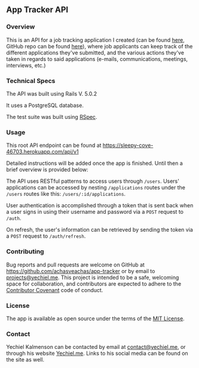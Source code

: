 ## App Tracker API

### Overview

This is an API for a job tracking application I created (can be found [here](https://app-tracker-react.herokuapp.com/), GitHub repo can be found [here](https://github.com/achasveachas/app-tracker-react)), where job applicants can keep track of the different applications they've submitted, and the various actions they've taken in regards to said applications (e-mails, communications, meetings, interviews, etc.)

### Technical Specs

The API was built using Rails V. 5.0.2

It uses a PostgreSQL database.

The test suite was built using [RSpec](http://rspec.info/about/).

### Usage

This root API endpoint can be found at https://sleepy-cove-46703.herokuapp.com/api/v1

Detailed instructions will be added once the app is finished. Until then a brief overview is provided below:

The API uses RESTful patterns to access users through `/users`. Users' applications can be accessed by nesting `/applications` routes under the `/users` routes like this: `/users/:id/applications`.

User authentication is accomplished through a token that is sent back when a user signs in using their username and password via a `POST` request to `/auth`.

On refresh, the user's information can be retrieved by sending the token via a `POST` request to `/auth/refresh`.

### Contributing

Bug reports and pull requests are welcome on GitHub at https://github.com/achasveachas/app-tracker or by email to [projects@yechiel.me](mailto:projects@yechiel.me). This project is intended to be a safe, welcoming space for collaboration, and contributors are expected to adhere to the [Contributor Covenant](http://contributor-covenant.org) code of conduct.

### License

The app is available as open source under the terms of the [MIT License](http://opensource.org/licenses/MIT).

### Contact

Yechiel Kalmenson can be contacted by email at [contact@yechiel.me](mailto:contact@yechiel.me), or through his website [Yechiel.me](http://yechiel.me). Links to his social media can be found on the site as well.
